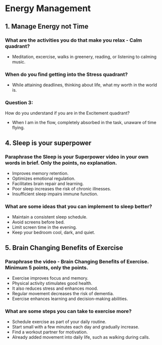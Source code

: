 # Energy Management

## 1. Manage Energy not Time

### What are the activities you do that make you relax - Calm quadrant?

- Meditation, excercise, walks in greenery, reading, or listening to calming music.

### When do you find getting into the Stress quadrant?

- While attaining deadlines, thinking about life, what my worth in the world is.

### Question 3:

How do you understand if you are in the Excitement quadrant?

- When I am in the flow, completely absorbed in the task, unaware of time flying.

## 4. Sleep is your superpower

### Paraphrase the Sleep is your Superpower video in your own words in brief. Only the points, no explanation.

- Improves memory retention.
- Optimizes emotional regulation.
- Facilitates brain repair and learning.
- Poor sleep increases the risk of chronic illnesses.
- Insufficient sleep impairs immune function.

### What are some ideas that you can implement to sleep better?

- Maintain a consistent sleep schedule.
- Avoid screens before bed.
- Limit screen time in the evening.
- Keep your bedroom cool, dark, and quiet.

## 5. Brain Changing Benefits of Exercise

### Paraphrase the video - Brain Changing Benefits of Exercise. Minimum 5 points, only the points.

- Exercise improves focus and memory.
- Physical activity stimulates good health.
- It also reduces stress and enhances mood.
- Regular movement decreases the risk of dementia.
- Exercise enhances learning and decision-making abilities.

### What are some steps you can take to exercise more?

- Schedule exercise as part of your daily routine.
- Start small with a few minutes each day and gradually increase.
- Find a workout partner for motivation.
- Already added movement into daily life, such as walking during calls.
